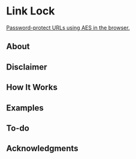 # Link Lock

[Password-protect URLs using AES in the
browser.](https://jstrieb.github.io/link-lock)


## About


## Disclaimer


## How It Works


## Examples


## To-do


## Acknowledgments
